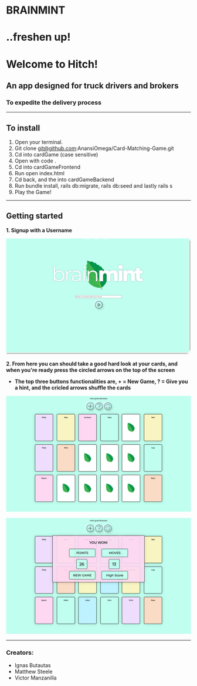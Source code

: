 # BRAINMINT
# ..freshen up!

# Welcome to Hitch!

## An app designed for truck drivers and brokers 
### To expedite the delivery process
________________________________________________________

## To install 
1. Open your terminal.
2. Git clone git@github.com:AnansiOmega/Card-Matching-Game.git
3. Cd into cardGame (case sensitive)
4. Open with code .
5. Cd into cardGameFrontend
6. Run open index.html
7. Cd back, and the into cardGameBackend
8. Run bundle install, rails db:migrate, rails db:seed and lastly rails s
9. Play the Game!

________________________________________________________

## Getting started 
**1. Signup with a Username**

![homepage](cardGameBackEnd/app/assets/images/screenshot1.png)

**2. From here you can should take a good hard look at your cards, and when you're ready press the circled arrows on the top of the screen**
* **The top three buttons functionalities are, + = New Game, ? = Give you a hint, and the cricled arrows shuffle the cards**

![gameplay](cardGameBackEnd/app/assets/images/screenshot2.png)


![scoreboard](cardGameBackEnd/app/assets/images/screenshot3.png)

________________________________________________________
### Creators:
* Ignas Butautas
* Matthew Steele
* Victor Manzanilla

